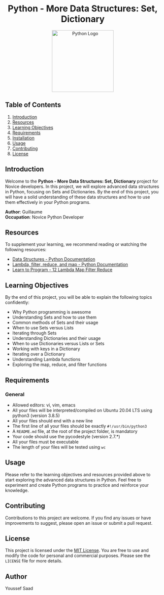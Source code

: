 
<h1 align="center">Python - More Data Structures: Set, Dictionary</h1>
<div align="center">
  <img src="https://utechnoworld.com/wp-content/uploads/2022/02/Python-data-Structures-1024x576.jpg" alt="Python Logo" width="200">
</div>

## Table of Contents

1. [Introduction](#introduction)
2. [Resources](#resources)
3. [Learning Objectives](#learning-objectives)
4. [Requirements](#requirements)
5. [Installation](#installation)
6. [Usage](#usage)
7. [Contributing](#contributing)
8. [License](#license)

## Introduction

Welcome to the **Python - More Data Structures: Set, Dictionary** project for Novice developers. In this project, we will explore advanced data structures in Python, focusing on Sets and Dictionaries. By the end of this project, you will have a solid understanding of these data structures and how to use them effectively in your Python programs.

**Author**: Guillaume  
**Occupation**: Novice Python Developer

## Resources

To supplement your learning, we recommend reading or watching the following resources:

- [Data Structures - Python Documentation](https://example.com/data-structures)
- [Lambda, filter, reduce, and map - Python Documentation](https://example.com/lambda-filter-reduce-map)
- [Learn to Program - 12 Lambda Map Filter Reduce](https://example.com/learn-to-program-lambda-map-filter-reduce)

## Learning Objectives

By the end of this project, you will be able to explain the following topics confidently:

- Why Python programming is awesome
- Understanding Sets and how to use them
- Common methods of Sets and their usage
- When to use Sets versus Lists
- Iterating through Sets
- Understanding Dictionaries and their usage
- When to use Dictionaries versus Lists or Sets
- Working with keys in a Dictionary
- Iterating over a Dictionary
- Understanding Lambda functions
- Exploring the map, reduce, and filter functions

## Requirements

### General

- Allowed editors: vi, vim, emacs
- All your files will be interpreted/compiled on Ubuntu 20.04 LTS using python3 (version 3.8.5)
- All your files should end with a new line
- The first line of all your files should be exactly `#!/usr/bin/python3`
- A `README.md` file, at the root of the project folder, is mandatory
- Your code should use the pycodestyle (version 2.7.*)
- All your files must be executable
- The length of your files will be tested using `wc`

## Usage

Please refer to the learning objectives and resources provided above to start exploring the advanced data structures in Python. Feel free to experiment and create Python programs to practice and reinforce your knowledge.

## Contributing

Contributions to this project are welcome. If you find any issues or have improvements to suggest, please open an issue or submit a pull request.

## License

This project is licensed under the [MIT License](https://opensource.org/licenses/MIT). You are free to use and modify the code for personal and commercial purposes. Please see the `LICENSE` file for more details.

## Author 
Youssef Saad
